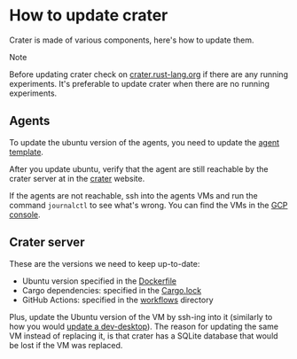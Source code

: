 # How to update crater

Crater is made of various components, here's how to update them.

> [!NOTE]
> Before updating crater check on [crater.rust-lang.org] if there are any running
> experiments.
> It's preferable to update crater when there are no running experiments.

## Agents

To update the ubuntu version of the agents, you need to update the [agent template].

After you update ubuntu, verify that the agent are still reachable by the crater server at in
the [crater](https://crater.rust-lang.org/agents) website.

If the agents are not reachable, ssh into the agents VMs and run the command
`journalctl` to see what's wrong.
You can find the VMs in the [GCP console](https://console.cloud.google.com/compute/instances).

## Crater server

These are the versions we need to keep up-to-date:

- Ubuntu version specified in the [Dockerfile]
- Cargo dependencies: specified in the [Cargo.lock]
- GitHub Actions: specified in the [workflows] directory

Plus, update the Ubuntu version of the VM by ssh-ing into it (similarly to how you would
[update a dev-desktop](../dev-desktops/how-to-update-system.md)).
The reason for updating the same VM instead of replacing it, is that crater has a
SQLite database that would be lost if the VM was replaced.

[agent template]: https://github.com/rust-lang/simpleinfra/blob/74bbf479de315fb5c5d6e97832fc3dc9b12e4cab/terraform/crater/agent.tf#L139
[crater.rust-lang.org]: https://crater.rust-lang.org
[Dockerfile]: https://github.com/rust-lang/crater/blob/master/Dockerfile
[Cargo.lock]: https://github.com/rust-lang/crater/blob/master/Cargo.lock
[workflows]: https://github.com/rust-lang/crater/tree/master/.github/workflows
